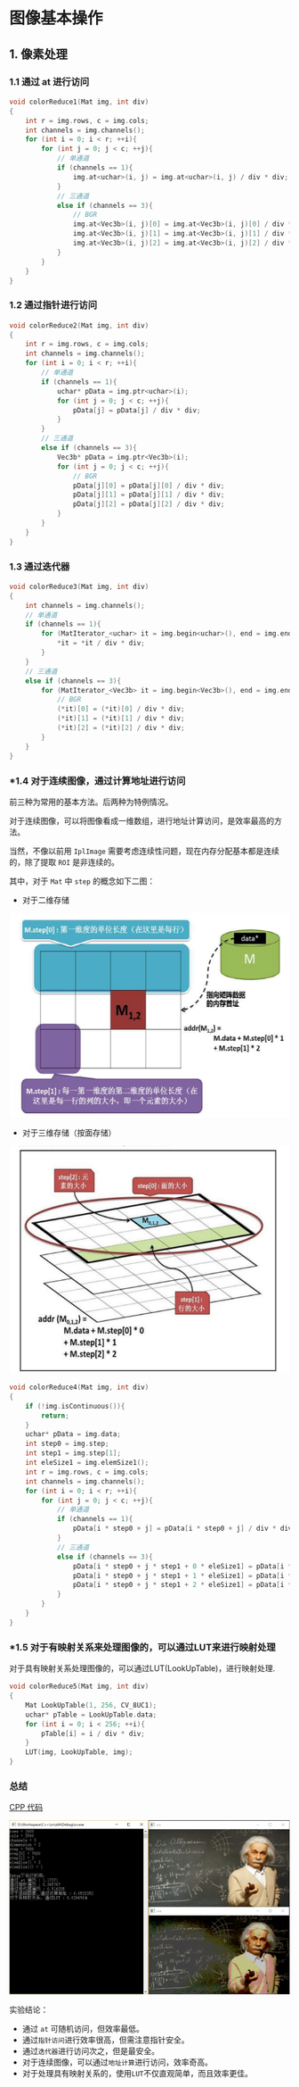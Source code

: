 # 图像基本操作

## 1. 像素处理

### 1.1 通过 at 进行访问

```cpp
void colorReduce1(Mat img, int div)
{
	int r = img.rows, c = img.cols;
	int channels = img.channels();
	for (int i = 0; i < r; ++i){
		for (int j = 0; j < c; ++j){
			// 单通道
			if (channels == 1){
				img.at<uchar>(i, j) = img.at<uchar>(i, j) / div * div;
			}
			// 三通道
			else if (channels == 3){
				// BGR
				img.at<Vec3b>(i, j)[0] = img.at<Vec3b>(i, j)[0] / div * div;
				img.at<Vec3b>(i, j)[1] = img.at<Vec3b>(i, j)[1] / div * div;
				img.at<Vec3b>(i, j)[2] = img.at<Vec3b>(i, j)[2] / div * div;
			}
		}
	}
}
```

### 1.2 通过指针进行访问

```cpp
void colorReduce2(Mat img, int div)
{
	int r = img.rows, c = img.cols;
	int channels = img.channels();
	for (int i = 0; i < r; ++i){
		// 单通道
		if (channels == 1){
			uchar* pData = img.ptr<uchar>(i);
			for (int j = 0; j < c; ++j){
				pData[j] = pData[j] / div * div;
			}
		}
		// 三通道
		else if (channels == 3){
			Vec3b* pData = img.ptr<Vec3b>(i);
			for (int j = 0; j < c; ++j){
				// BGR
				pData[j][0] = pData[j][0] / div * div;
				pData[j][1] = pData[j][1] / div * div;
				pData[j][2] = pData[j][2] / div * div;
			}
		}
	}
}
```

### 1.3 通过迭代器

```cpp
void colorReduce3(Mat img, int div)
{
	int channels = img.channels();
	// 单通道
	if (channels == 1){
		for (MatIterator_<uchar> it = img.begin<uchar>(), end = img.end<uchar>(); it != end; ++it){
			*it = *it / div * div;
		}
	}
	// 三通道
	else if (channels == 3){
		for (MatIterator_<Vec3b> it = img.begin<Vec3b>(), end = img.end<Vec3b>(); it != end; ++it){
			// BGR
			(*it)[0] = (*it)[0] / div * div;
			(*it)[1] = (*it)[1] / div * div;
			(*it)[2] = (*it)[2] / div * div;
		}
	}
}
```

### *1.4 对于连续图像，通过计算地址进行访问

前三种为常用的基本方法。后两种为特例情况。

对于连续图像，可以将图像看成一维数组，进行地址计算访问，是效率最高的方法。

当然，不像以前用 `IplImage` 需要考虑连续性问题，现在内存分配基本都是连续的，除了提取 `ROI` 是非连续的。

其中，对于 `Mat` 中 `step` 的概念如下二图：

* 对于二维存储 

![](https://github.com/PatrickLin1993/DIP/blob/master/BasicOperation/pics/step1.png)

* 对于三维存储（按面存储）

![](https://github.com/PatrickLin1993/DIP/blob/master/BasicOperation/pics/step2.png)

```cpp
void colorReduce4(Mat img, int div)
{
	if (!img.isContinuous()){
		return;
	}
	uchar* pData = img.data;
	int step0 = img.step;
	int step1 = img.step[1];
	int eleSize1 = img.elemSize1();
	int r = img.rows, c = img.cols;
	int channels = img.channels();
	for (int i = 0; i < r; ++i){
		for (int j = 0; j < c; ++j){
			// 单通道			
			if (channels == 1){
				pData[i * step0 + j] = pData[i * step0 + j] / div * div;
			}
			// 三通道
			else if (channels == 3){
				pData[i * step0 + j * step1 + 0 * eleSize1] = pData[i * step0 + j * step1 + 0 * eleSize1] / div * div;
				pData[i * step0 + j * step1 + 1 * eleSize1] = pData[i * step0 + j * step1 + 1 * eleSize1] / div * div;
				pData[i * step0 + j * step1 + 2 * eleSize1] = pData[i * step0 + j * step1 + 2 * eleSize1] / div * div;
			}
		}
	}
}
```

### *1.5 对于有映射关系来处理图像的，可以通过LUT来进行映射处理

对于具有映射关系处理图像的，可以通过LUT(LookUpTable)，进行映射处理.

```cpp
void colorReduce5(Mat img, int div)
{
	Mat LookUpTable(1, 256, CV_8UC1);
	uchar* pTable = LookUpTable.data;
	for (int i = 0; i < 256; ++i){
		pTable[i] = i / div * div;
	}
	LUT(img, LookUpTable, img);
}
```

### 总结

[CPP 代码](https://github.com/PatrickLin1993/DIP/blob/master/BasicOperation/ColorReduce.cpp)

![](https://github.com/PatrickLin1993/DIP/blob/master/BasicOperation/pics/res1.png)

实验结论：

* 通过 `at` 可随机访问，但效率最低。
* 通过`指针访问`进行效率很高，但需注意指针安全。
* 通过`迭代器`进行访问次之，但是最安全。
* 对于连续图像，可以通过`地址计算`进行访问，效率奇高。
* 对于处理具有映射关系的，使用`LUT`不仅直观简单，而且效率更佳。
